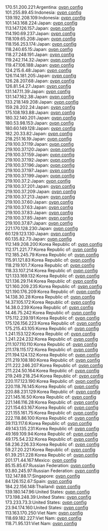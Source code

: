 170.51.200.221:Argentina: [ovpn config](vpn/170_51_200_221.ovpn)  
101.255.89.45:Indonesia: [ovpn config](vpn/101_255_89_45.ovpn)  
139.192.208.109:Indonesia: [ovpn config](vpn/139_192_208_109.ovpn)  
101.143.168.224:Japan: [ovpn config](vpn/101_143_168_224.ovpn)  
113.147.126.157:Japan: [ovpn config](vpn/113_147_126_157.ovpn)  
114.190.69.237:Japan: [ovpn config](vpn/114_190_69_237.ovpn)  
118.109.65.208:Japan: [ovpn config](vpn/118_109_65_208.ovpn)  
118.156.253.174:Japan: [ovpn config](vpn/118_156_253_174.ovpn)  
118.240.65.15:Japan: [ovpn config](vpn/118_240_65_15.ovpn)  
118.27.248.191:Japan: [ovpn config](vpn/118_27_248_191.ovpn)  
119.242.114.32:Japan: [ovpn config](vpn/119_242_114_32.ovpn)  
119.47.106.188:Japan: [ovpn config](vpn/119_47_106_188.ovpn)  
124.215.6.48:Japan: [ovpn config](vpn/124_215_6_48.ovpn)  
126.114.181.205:Japan: [ovpn config](vpn/126_114_181_205.ovpn)  
126.28.207.68:Japan: [ovpn config](vpn/126_28_207_68.ovpn)  
126.81.54.27:Japan: [ovpn config](vpn/126_81_54_27.ovpn)  
131.147.11.39:Japan: [ovpn config](vpn/131_147_11_39.ovpn)  
131.147.162.38:Japan: [ovpn config](vpn/131_147_162_38.ovpn)  
133.218.149.208:Japan: [ovpn config](vpn/133_218_149_208.ovpn)  
159.28.202.24:Japan: [ovpn config](vpn/159_28_202_24.ovpn)  
175.108.193.88:Japan: [ovpn config](vpn/175_108_193_88.ovpn)  
180.32.140.201:Japan: [ovpn config](vpn/180_32_140_201.ovpn)  
180.53.98.153:Japan: [ovpn config](vpn/180_53_98_153.ovpn)  
180.60.149.128:Japan: [ovpn config](vpn/180_60_149_128.ovpn)  
182.20.33.82:Japan: [ovpn config](vpn/182_20_33_82.ovpn)  
218.251.16.19:Japan: [ovpn config](vpn/218_251_16_19.ovpn)  
219.100.37.119:Japan: [ovpn config](vpn/219_100_37_119.ovpn)  
219.100.37.120:Japan: [ovpn config](vpn/219_100_37_120.ovpn)  
219.100.37.159:Japan: [ovpn config](vpn/219_100_37_159.ovpn)  
219.100.37.192:Japan: [ovpn config](vpn/219_100_37_192.ovpn)  
219.100.37.196:Japan: [ovpn config](vpn/219_100_37_196.ovpn)  
219.100.37.197:Japan: [ovpn config](vpn/219_100_37_197.ovpn)  
219.100.37.199:Japan: [ovpn config](vpn/219_100_37_199.ovpn)  
219.100.37.2:Japan: [ovpn config](vpn/219_100_37_2.ovpn)  
219.100.37.201:Japan: [ovpn config](vpn/219_100_37_201.ovpn)  
219.100.37.209:Japan: [ovpn config](vpn/219_100_37_209.ovpn)  
219.100.37.213:Japan: [ovpn config](vpn/219_100_37_213.ovpn)  
219.100.37.60:Japan: [ovpn config](vpn/219_100_37_60.ovpn)  
219.100.37.63:Japan: [ovpn config](vpn/219_100_37_63.ovpn)  
219.100.37.83:Japan: [ovpn config](vpn/219_100_37_83.ovpn)  
219.100.37.85:Japan: [ovpn config](vpn/219_100_37_85.ovpn)  
219.100.37.87:Japan: [ovpn config](vpn/219_100_37_87.ovpn)  
221.170.128.230:Japan: [ovpn config](vpn/221_170_128_230.ovpn)  
60.129.123.130:Japan: [ovpn config](vpn/60_129_123_130.ovpn)  
60.135.82.73:Japan: [ovpn config](vpn/60_135_82_73.ovpn)  
112.149.208.200:Korea Republic of: [ovpn config](vpn/112_149_208_200.ovpn)  
112.171.221.77:Korea Republic of: [ovpn config](vpn/112_171_221_77.ovpn)  
112.185.245.79:Korea Republic of: [ovpn config](vpn/112_185_245_79.ovpn)  
115.91.121.83:Korea Republic of: [ovpn config](vpn/115_91_121_83.ovpn)  
118.219.101.7:Korea Republic of: [ovpn config](vpn/118_219_101_7.ovpn)  
118.33.107.214:Korea Republic of: [ovpn config](vpn/118_33_107_214.ovpn)  
121.133.169.132:Korea Republic of: [ovpn config](vpn/121_133_169_132.ovpn)  
121.136.29.114:Korea Republic of: [ovpn config](vpn/121_136_29_114.ovpn)  
121.160.209.235:Korea Republic of: [ovpn config](vpn/121_160_209_235.ovpn)  
121.190.176.209:Korea Republic of: [ovpn config](vpn/121_190_176_209.ovpn)  
14.138.30.28:Korea Republic of: [ovpn config](vpn/14_138_30_28.ovpn)  
14.37.105.172:Korea Republic of: [ovpn config](vpn/14_37_105_172.ovpn)  
14.38.0.239:Korea Republic of: [ovpn config](vpn/14_38_0_239.ovpn)  
14.46.75.242:Korea Republic of: [ovpn config](vpn/14_46_75_242.ovpn)  
175.112.239.191:Korea Republic of: [ovpn config](vpn/175_112_239_191.ovpn)  
175.126.156.223:Korea Republic of: [ovpn config](vpn/175_126_156_223.ovpn)  
175.215.43.105:Korea Republic of: [ovpn config](vpn/175_215_43_105.ovpn)  
1.241.153.122:Korea Republic of: [ovpn config](vpn/1_241_153_122.ovpn)  
1.241.224.232:Korea Republic of: [ovpn config](vpn/1_241_224_232.ovpn)  
211.107.110.110:Korea Republic of: [ovpn config](vpn/211_107_110_110.ovpn)  
211.178.115.172:Korea Republic of: [ovpn config](vpn/211_178_115_172.ovpn)  
211.194.124.132:Korea Republic of: [ovpn config](vpn/211_194_124_132.ovpn)  
211.219.108.180:Korea Republic of: [ovpn config](vpn/211_219_108_180.ovpn)  
211.222.246.207:Korea Republic of: [ovpn config](vpn/211_222_246_207.ovpn)  
211.224.50.164:Korea Republic of: [ovpn config](vpn/211_224_50_164.ovpn)  
219.249.218.254:Korea Republic of: [ovpn config](vpn/219_249_218_254.ovpn)  
220.117.123.190:Korea Republic of: [ovpn config](vpn/220_117_123_190.ovpn)  
220.118.76.145:Korea Republic of: [ovpn config](vpn/220_118_76_145.ovpn)  
220.88.231.129:Korea Republic of: [ovpn config](vpn/220_88_231_129.ovpn)  
221.145.16.50:Korea Republic of: [ovpn config](vpn/221_145_16_50.ovpn)  
221.146.116.28:Korea Republic of: [ovpn config](vpn/221_146_116_28.ovpn)  
221.154.63.167:Korea Republic of: [ovpn config](vpn/221_154_63_167.ovpn)  
221.155.161.75:Korea Republic of: [ovpn config](vpn/221_155_161_75.ovpn)  
222.118.86.100:Korea Republic of: [ovpn config](vpn/222_118_86_100.ovpn)  
39.113.117.6:Korea Republic of: [ovpn config](vpn/39_113_117_6.ovpn)  
49.143.135.231:Korea Republic of: [ovpn config](vpn/49_143_135_231.ovpn)  
49.169.109.94:Korea Republic of: [ovpn config](vpn/49_169_109_94.ovpn)  
49.175.54.232:Korea Republic of: [ovpn config](vpn/49_175_54_232.ovpn)  
58.236.226.33:Korea Republic of: [ovpn config](vpn/58_236_226_33.ovpn)  
59.27.20.221:Korea Republic of: [ovpn config](vpn/59_27_20_221.ovpn)  
61.39.251.228:Korea Republic of: [ovpn config](vpn/61_39_251_228.ovpn)  
201.171.44.167:Mexico: [ovpn config](vpn/201_171_44_167.ovpn)  
85.15.85.67:Russian Federation: [ovpn config](vpn/85_15_85_67.ovpn)  
93.80.245.97:Russian Federation: [ovpn config](vpn/93_80_245_97.ovpn)  
132.147.88.17:Singapore: [ovpn config](vpn/132_147_88_17.ovpn)  
84.126.152.67:Spain: [ovpn config](vpn/84_126_152_67.ovpn)  
184.22.156.148:Thailand: [ovpn config](vpn/184_22_156_148.ovpn)  
139.180.147.96:United States: [ovpn config](vpn/139_180_147_96.ovpn)  
173.198.248.39:United States: [ovpn config](vpn/173_198_248_39.ovpn)  
173.233.73.3:United States: [ovpn config](vpn/173_233_73_3.ovpn)  
23.94.174.160:United States: [ovpn config](vpn/23_94_174_160.ovpn)  
113.163.170.250:Viet Nam: [ovpn config](vpn/113_163_170_250.ovpn)  
118.69.182.227:Viet Nam: [ovpn config](vpn/118_69_182_227.ovpn)  
118.71.95.131:Viet Nam: [ovpn config](vpn/118_71_95_131.ovpn)  
